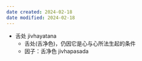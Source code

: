 ```yaml
---
date created: 2024-02-18
date modified: 2024-02-18
---
```

- 舌处 jivhayatana
    - 舌处(舌净色)，仍因它是心与心所法生起的条件
    - 因子：舌净色 jivhapasada
